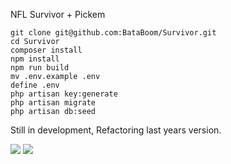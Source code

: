 NFL Survivor + Pickem

```
git clone git@github.com:BataBoom/Survivor.git
cd Survivor
composer install
npm install
npm run build
mv .env.example .env
define .env
php artisan key:generate
php artisan migrate
php artisan db:seed
```

Still in development, Refactoring last years version.

![](https://i.imgur.com/MiHsVs0.png)
![](https://i.imgur.com/njHpkJD.png)
